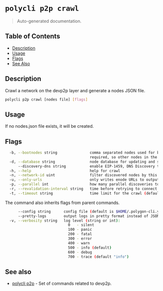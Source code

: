 # `polycli p2p crawl`

> Auto-generated documentation.

## Table of Contents

- [Description](#description)
- [Usage](#usage)
- [Flags](#flags)
- [See Also](#see-also)

## Description

Crawl a network on the devp2p layer and generate a nodes JSON file.

```bash
polycli p2p crawl [nodes file] [flags]
```

## Usage

If no nodes.json file exists, it will be created.
## Flags

```bash
  -b, --bootnodes string               comma separated nodes used for bootstrapping. At least one bootnode is
                                       required, so other nodes in the network can discover each other
  -d, --database string                node database for updating and storing client information
      --discovery-dns string           enable EIP-1459, DNS Discovery to recover node list from given ENRTree
  -h, --help                           help for crawl
  -n, --network-id uint                filter discovered nodes by this network ID
  -u, --only-urls                      only writes enode URLs to output (default true)
  -p, --parallel int                   how many parallel discoveries to attempt (default 16)
  -r, --revalidation-interval string   time before retrying to connect to a failed peer (default "10m")
  -t, --timeout string                 time limit for the crawl (default "30m0s")
```

The command also inherits flags from parent commands.

```bash
      --config string      config file (default is $HOME/.polygon-cli.yaml)
      --pretty-logs        output logs in pretty format instead of JSON (default true)
  -v, --verbosity string   log level (string or int):
                             0   - silent
                             100 - panic
                             200 - fatal
                             300 - error
                             400 - warn
                             500 - info (default)
                             600 - debug
                             700 - trace (default "info")
```

## See also

- [polycli p2p](polycli_p2p.md) - Set of commands related to devp2p.
